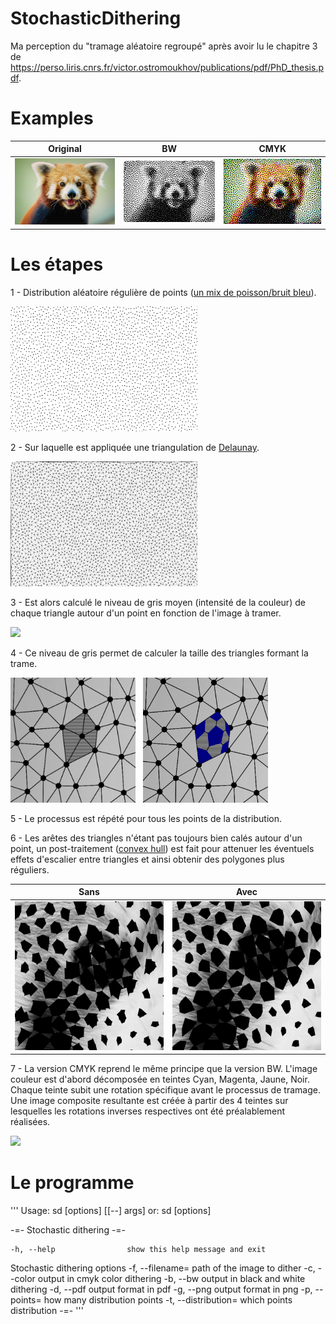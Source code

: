 # StochasticDithering

Ma perception du "tramage aléatoire regroupé" après avoir lu le chapitre 3 de https://perso.liris.cnrs.fr/victor.ostromoukhov/publications/pdf/PhD_thesis.pdf.

# Examples

 Original | BW                                    | CMYK    |
---      | -------                               | ------- |
<img src="img/rr.png" width="250">  | <img src="/bw_rr.png" width="250"> | <img src="/cmyk_rr.png" width="250">   |

# Les étapes

1 - Distribution aléatoire régulière de points ([un mix de poisson/bruit bleu](https://www.cs.ubc.ca/~rbridson/docs/bridson-siggraph07-poissondisk.pdf)).

<img src="img/poisson.png" height="200">

2 - Sur laquelle est appliquée une triangulation de [Delaunay](https://fr.wikipedia.org/wiki/Triangulation_de_Delaunay).

<img src="img/delaynay.png" height="200">

3 - Est alors calculé le niveau de gris moyen (intensité de la couleur) de chaque triangle autour d'un point en fonction de l'image à tramer.

<img src="img/dither.png" height="200">

4 - Ce niveau de gris permet de calculer la taille des triangles formant la trame.

<img src="img/triangles.png" height="200"> &nbsp; <img src="img/trame.png" height="200">

5 - Le processus est répété pour tous les points de la distribution. 

6 - Les arêtes des triangles n'étant pas toujours bien calés autour d'un point, un post-traitement ([convex hull](https://en.wikipedia.org/wiki/Convex_hull_algorithms)) est fait pour attenuer les éventuels effets d'escalier entre triangles et ainsi obtenir des polygones plus réguliers.

Sans | Avec                                    |
---  | -------                                 |
<img src="img/without.png" width="250">  | <img src="/img/with.png" width="250"> |


7 - La version CMYK reprend le même principe que la version BW. L'image couleur est d'abord décomposée en teintes Cyan, Magenta, Jaune, Noir. Chaque teinte subit une rotation spécifique avant le processus de tramage. Une image composite resultante est créée à partir des 4 teintes sur lesquelles les rotations inverses respectives ont été préalablement réalisées.

<img src="cmyk_rr_10.png" width="250">

# Le programme

'''
Usage: sd [options] [[--] args]
   or: sd [options]

-=- Stochastic dithering -=-

    -h, --help                show this help message and exit

Stochastic dithering options
    -f, --filename=<str>      path of the image to dither
    -c, --color               output in cmyk color dithering
    -b, --bw                  output in black and white dithering
    -d, --pdf                 output format in pdf
    -g, --png                 output format in png
    -p, --points=<int>        how many distribution points
    -t, --distribution=<str>  which points distribution
-=-
 '''
